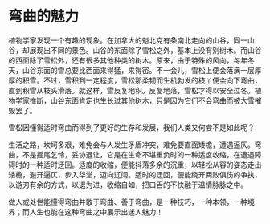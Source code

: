 # 弯曲的魅力

植物学家发现一个有趣的现象。在加拿大的魁北克有条南北走向的山谷，同一山谷，却展现出不同的景色。山谷的东面除了雪松之外，基本上没有别树木。而山谷的西面除了雪松外，还有很多其他种类的树木。原来，由于特殊的风向，每年冬天，山谷东面的雪总要比西面来得猛，来得密。不一会儿，雪松上便会落满一层厚厚的积雪。不过，雪积到一定程度，雪松那柔韧而生机勃发的枝丫便会向下弯曲，直到积雪从枝头滑落。就这样，雪反复地积。反复地落，雪松才得以安全过冬。植物学家推断，山谷东面肯定也生长过其他树木，只是因为它们不会弯曲而被大雪摧毁罢了。 

雪松因懂得适时弯曲而得到了更好的生存和发展，我们人类又何尝不是如此呢？ 

生活之路，坎坷多艰，难免会与人发生矛盾冲突，难免要直面矮檐，遭遇逼仄。弯曲，不是摇尾乞怜，妥协退让，它是在生命不堪重负时的一种适度收缩，在遭遇障碍时的一种适时迂回。适度的收缩，便能抖落多余的沉重，以轻松从容的姿态走出矮檐，避开逼仄，步入华堂，迈向辽阔。适时的迂回，便能绕开两败俱伤的争执，以游刃有余的方式，以退为进，收缩自如，把口舌的不快融于温情脉脉之中。 

做人或处世能懂得弯曲并敢于弯曲、善于弯曲，是一种技巧，一种本领，一种境界；而人生也能在这种弯曲之中展示出迷人魅力！
  